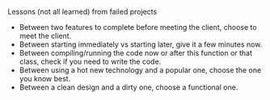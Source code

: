Lessons (not all learned) from failed projects

* Between two features to complete before meeting the client, choose to meet the client.
* Between starting immediately vs starting later, give it a few minutes now.
* Between compiling/running the code now or after this function or that class, check if you need to write the code.
* Between using a hot new technology and a popular one, choose the one you know best.
* Between a clean design and a dirty one, choose a functional one.
